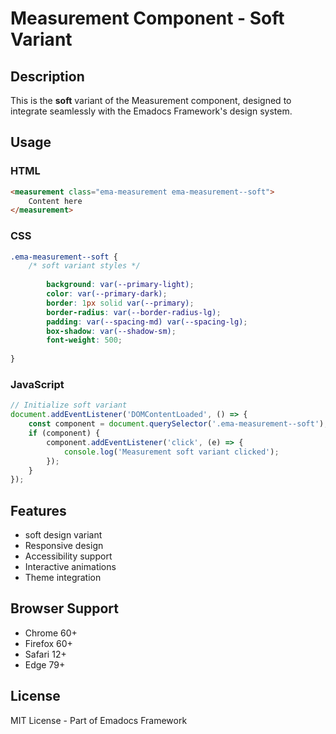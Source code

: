 # Measurement Component - Soft Variant

## Description
This is the **soft** variant of the Measurement component, designed to integrate seamlessly with the Emadocs Framework's design system.

## Usage

### HTML
```html
<measurement class="ema-measurement ema-measurement--soft">
    Content here
</measurement>
```

### CSS
```css
.ema-measurement--soft {
    /* soft variant styles */
    
        background: var(--primary-light);
        color: var(--primary-dark);
        border: 1px solid var(--primary);
        border-radius: var(--border-radius-lg);
        padding: var(--spacing-md) var(--spacing-lg);
        box-shadow: var(--shadow-sm);
        font-weight: 500;
    
}
```

### JavaScript
```javascript
// Initialize soft variant
document.addEventListener('DOMContentLoaded', () => {
    const component = document.querySelector('.ema-measurement--soft');
    if (component) {
        component.addEventListener('click', (e) => {
            console.log('Measurement soft variant clicked');
        });
    }
});
```

## Features
- soft design variant
- Responsive design
- Accessibility support
- Interactive animations
- Theme integration

## Browser Support
- Chrome 60+
- Firefox 60+
- Safari 12+
- Edge 79+

## License
MIT License - Part of Emadocs Framework
